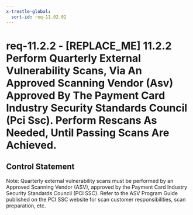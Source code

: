 ```yaml
---
x-trestle-global:
  sort-id: req-11.02.02
---
```


# req-11.2.2 - \[REPLACE_ME\] 11.2.2 Perform Quarterly External Vulnerability Scans, Via An Approved Scanning Vendor (Asv) Approved By The Payment Card Industry Security Standards Council (Pci Ssc). Perform Rescans As Needed, Until Passing Scans Are Achieved.

## Control Statement

Note: Quarterly external vulnerability scans must be performed by an Approved Scanning Vendor (ASV), approved by the Payment Card Industry Security Standards Council (PCI SSC).
Refer to the ASV Program Guide published on the PCI SSC website for scan customer responsibilities, scan preparation, etc.
